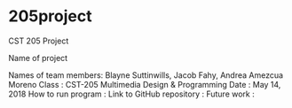 # 205project
CST 205 Project 

Name of project

Names of team members: Blayne Suttinwills, Jacob Fahy, Andrea Amezcua Moreno
Class : CST-205 Multimedia Design & Programming
Date : May 14, 2018
How to run program : 
Link to GitHub repository :
Future work :
